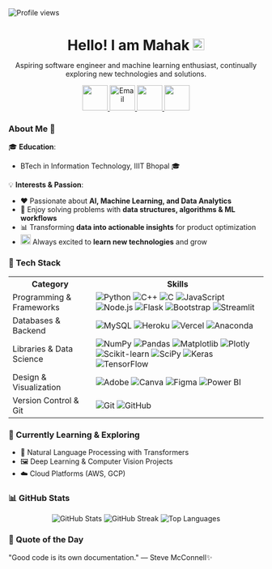 <p align="left" style="margin:0;">
  <img src="https://komarev.com/ghpvc/?username=mahkkk04&label=Profile%20views&color=0e75b6&style=flat" alt="Profile views" />
</p>

<h1 align="center" style="margin-bottom:5px;">
  Hello! I am Mahak 
  <img src="https://user-images.githubusercontent.com/74038190/216120986-f2752ca9-fe82-4aa3-befe-0a58db010d85.png" 
       alt="Beaming Face with Smiling Eyes" width="23" />
</h1>

<p align="center">
  Aspiring software engineer and machine learning enthusiast, continually exploring new technologies and solutions.
</p>

<p align="center">
  <a href="https://www.linkedin.com/in/mahak-lachhwani-72a042362/">
  <img height="50" src="https://user-images.githubusercontent.com/46517096/166973395-19676cd8-f8ec-4abf-83ff-da8243505b82.png"/>
  </a>
  <a href="mailto:mahaklachhwani0412@gmail.com">
  <img height="50" src="https://upload.wikimedia.org/wikipedia/commons/4/4e/Gmail_Icon.png" alt="Email"/>
  </a>
  <a href="#">
  <img height="50" src="https://user-images.githubusercontent.com/46517096/166972883-f5f1d88c-0246-4374-88ac-ded0f2cf0699.png"/>
  </a>


<a href="#">
  <img height="50" src="https://user-images.githubusercontent.com/46517096/166974271-91dfa250-d70b-4cb9-8707-f1bda1b708c3.png"/>
</a>
</p>


### About Me 🌟

🎓 **Education**:  
- BTech in Information Technology, IIIT Bhopal 🎓  

💡 **Interests & Passion**:  
- ❤️ Passionate about **AI, Machine Learning, and Data Analytics**  
- 🧩 Enjoy solving problems with **data structures, algorithms & ML workflows**  
- 📊 Transforming **data into actionable insights** for product optimization  
- <img src="https://user-images.githubusercontent.com/74038190/216121919-60befe4d-11c6-4227-8992-35221d12ff54.png" alt="Jack-O-Lantern" width="20" /> Always excited to **learn new technologies** and grow


### 🚀 Tech Stack

<table>
  <tr>
    <th>Category</th>
    <th>Skills</th>
  </tr>
  <tr>
    <td>Programming & Frameworks</td>
    <td>
      <img src="https://img.shields.io/badge/-Python-3670A0?style=flat&logo=python&logoColor=ffdd54" alt="Python" />
      <img src="https://img.shields.io/badge/-C++-00599C?style=flat&logo=c%2B%2B&logoColor=white" alt="C++" />
      <img src="https://img.shields.io/badge/-C-0078D6?style=flat&logo=c&logoColor=white" alt="C" />
      <img src="https://img.shields.io/badge/-JavaScript-F7DF1E?style=flat&logo=javascript&logoColor=black" alt="JavaScript" />
      <img src="https://img.shields.io/badge/-Node.js-339933?style=flat&logo=node.js&logoColor=white" alt="Node.js" />
      <img src="https://img.shields.io/badge/-Flask-000000?style=flat&logo=flask&logoColor=white" alt="Flask" />
      <img src="https://img.shields.io/badge/-Bootstrap-7952B3?style=flat&logo=bootstrap&logoColor=white" alt="Bootstrap" />
      <img src="https://img.shields.io/badge/-Streamlit-FF4B4B?style=flat" alt="Streamlit" />
    </td>
  </tr>
  <tr>
    <td>Databases & Backend</td>
    <td>
      <img src="https://img.shields.io/badge/-MySQL-4479A1?style=flat&logo=mysql&logoColor=white" alt="MySQL" />
      <img src="https://img.shields.io/badge/-Heroku-430098?style=flat&logo=heroku&logoColor=white" alt="Heroku" />
      <img src="https://img.shields.io/badge/-Vercel-000000?style=flat&logo=vercel&logoColor=white" alt="Vercel" />
      <img src="https://img.shields.io/badge/-Anaconda-44A833?style=flat&logo=anaconda&logoColor=white" alt="Anaconda" />
    </td>
  </tr>
  <tr>
    <td>Libraries & Data Science</td>
    <td>
      <img src="https://img.shields.io/badge/-NumPy-013243?style=flat&logo=numpy&logoColor=white" alt="NumPy" />
      <img src="https://img.shields.io/badge/-Pandas-150458?style=flat&logo=pandas&logoColor=white" alt="Pandas" />
      <img src="https://img.shields.io/badge/-Matplotlib-11557C?style=flat" alt="Matplotlib" />
      <img src="https://img.shields.io/badge/-Plotly-3F4F75?style=flat&logo=plotly&logoColor=white" alt="Plotly" />
      <img src="https://img.shields.io/badge/-Scikit--Learn-F7931E?style=flat&logo=scikit-learn&logoColor=white" alt="Scikit-learn" />
      <img src="https://img.shields.io/badge/-SciPy-8CAAE6?style=flat" alt="SciPy" />
      <img src="https://img.shields.io/badge/-Keras-D00000?style=flat&logo=keras&logoColor=white" alt="Keras" />
      <img src="https://img.shields.io/badge/-TensorFlow-FF6F00?style=flat&logo=tensorflow&logoColor=white" alt="TensorFlow" />
    </td>
  </tr>
  <tr>
    <td>Design & Visualization</td>
    <td>
      <img src="https://img.shields.io/badge/-Adobe-FF0000?style=flat&logo=adobe&logoColor=white" alt="Adobe" />
      <img src="https://img.shields.io/badge/-Canva-00C4CC?style=flat&logo=canva&logoColor=white" alt="Canva" />
      <img src="https://img.shields.io/badge/-Figma-F24E1E?style=flat&logo=figma&logoColor=white" alt="Figma" />
      <img src="https://img.shields.io/badge/-Power%20BI-F2C80F?style=flat&logo=power-bi&logoColor=black" alt="Power BI" />
    </td>
  </tr>
  <tr>
    <td>Version Control & Git</td>
    <td>
      <img src="https://img.shields.io/badge/-Git-F05032?style=flat&logo=git&logoColor=white" alt="Git" />
      <img src="https://img.shields.io/badge/-GitHub-181717?style=flat&logo=github&logoColor=white" alt="GitHub" />
    </td>
  </tr>
</table>


### 🔭 Currently Learning & Exploring
- 🤖 Natural Language Processing with Transformers  
- 🖼️ Deep Learning & Computer Vision Projects  
- ☁️ Cloud Platforms (AWS, GCP)



### 📊 GitHub Stats

<p align="center">
  <img src="https://github-readme-stats.vercel.app/api?username=mahkkk04&theme=dark&show_icons=true" alt="GitHub Stats" />
  <img src="https://github-readme-streak-stats.herokuapp.com/?user=mahkkk04&theme=dark" alt="GitHub Streak" />
  <img src="https://github-readme-stats.vercel.app/api/top-langs/?username=mahkkk04&theme=dark&layout=compact" alt="Top Languages" />
</p>


### 🌱 Quote of the Day
"Good code is its own documentation." — Steve McConnell✨

